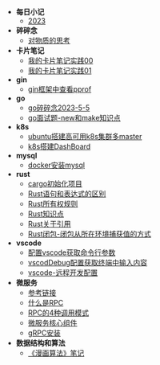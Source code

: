 - **每日小记**
    - [2023](diary.md)
- **碎碎念**
    - [对物质的思考](./node/diary/2023-5-6-1312.md)
- **卡片笔记**
    - [我的卡片笔记实践00](./node/diary/2023-5-6-1313.md)
    - [我的卡片笔记实践01](./node/diary/2023-5-18-1135.md)
- **gin**
    - [gin框架中查看pprof](./node/diary/2023-5-6-1311.md)
- **go**
    - [go碎碎念2023-5-5](./node/diary/2023-5-6-1309.md)
    - [go面试题-new和make知识点](./node/diary/2023-8-30-1033.md)
- **k8s**
    - [ubuntu搭建高可用k8s集群多master](./node/diary/2023-5-6-1308.md "欢迎入坑k8s")
    - [k8s搭建DashBoard](./node/diary/2023-5-6-1307.md)
- **mysql**
    - [docker安装mysql](./node/diary/2023-5-6-1306.md)
- **rust**
    - [cargo初始化项目](./node/diary/2023-6-7-1049.md)
    - [Rust语句和表达式的区别](./node/diary/2023-6-7-1051.md)
    - [Rust所有权规则](./node/diary/2023-6-7-1038.md)
    - [Rust知识点](./node/diary/2023-6-7-1042.md)
    - [Rust关于引用](./node/diary/2023-6-7-1045.md)
    - [Rust闭包-闭包从所在环境捕获值的方式](./node/diary/2023-6-13-1542.md)
- **vscode**
    - [配置vscode获取命令行参数](./node/diary/2023-5-6-1147.md) 
    - [vscodDebug配置获取终端中输入内容](./node/diary/2023-5-6-1148.md)
    - [vscode-远程开发配置](./node/diary/2023-5-6-1146.md)
- **微服务**
    - [参考链接](./node/diary/2023-5-10-1501.md)
    - [什么是RPC](./node/diary/2023-5-10-1504.md)
    - [RPC的4种调用模式](./node/diary/2023-5-10-1509.md)
    - [微服务核心组件](./node/diary/2023-5-10-1515.md)
    - [gRPC安装](./node/diary/2023-5-11-1348.md)
- **数据结构和算法**
    - [《漫画算法》笔记](./node/diary/2023-8-31-0907.md)
